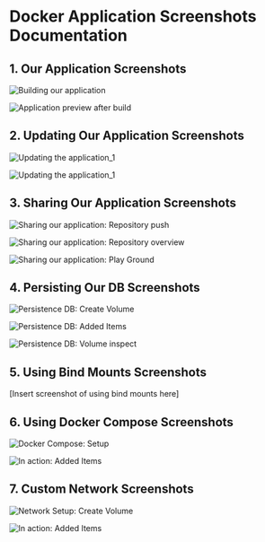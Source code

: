 # Docker Application Screenshots Documentation

## 1. Our Application Screenshots

![Building our application](screenshots/buildingapplication.png)

![Application preview after build](screenshots/ourapplication.png)


## 2. Updating Our Application Screenshots

![Updating the application_1](screenshots/updating_1.png)

![Updating the application_1](screenshots/updating_2.png)


## 3. Sharing Our Application Screenshots

![Sharing our application: Repository push](screenshots/push.png)

![Sharing our application: Repository overview](screenshots/image.png)

![Sharing our application: Play Ground](screenshots/playground.png)


## 4. Persisting Our DB Screenshots

![Persistence DB: Create Volume](screenshots/persist_setup.png)

![Persistence DB: Added Items](screenshots/persist1.png)

![Persistence DB: Volume inspect](screenshots/persist.png)

## 5. Using Bind Mounts Screenshots

[Insert screenshot of using bind mounts here]

## 6. Using Docker Compose Screenshots

![Docker Compose: Setup](screenshots/docker_compose_setup.png)

![In action: Added Items](screenshots/docker_compose_1.png)

## 7. Custom Network Screenshots

![Network Setup: Create Volume](screenshots/network.png)

![In action: Added Items](screenshots/network_1.png)

<!-- ![Persistence DB: Volume inspect](screenshots/persist.png) -->
